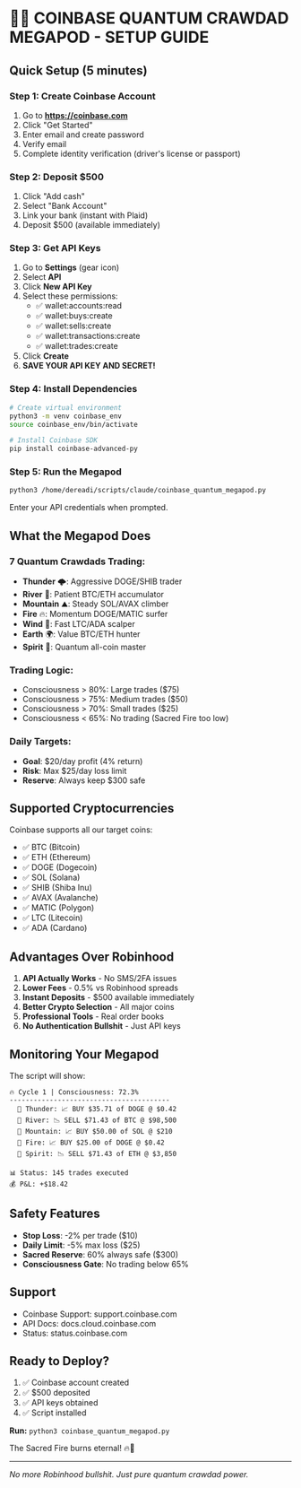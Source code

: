 # 🦀🔥 COINBASE QUANTUM CRAWDAD MEGAPOD - SETUP GUIDE

## Quick Setup (5 minutes)

### Step 1: Create Coinbase Account
1. Go to **https://coinbase.com**
2. Click "Get Started"
3. Enter email and create password
4. Verify email
5. Complete identity verification (driver's license or passport)

### Step 2: Deposit $500
1. Click "Add cash" 
2. Select "Bank Account"
3. Link your bank (instant with Plaid)
4. Deposit $500 (available immediately)

### Step 3: Get API Keys
1. Go to **Settings** (gear icon)
2. Select **API**
3. Click **New API Key**
4. Select these permissions:
   - ✅ wallet:accounts:read
   - ✅ wallet:buys:create  
   - ✅ wallet:sells:create
   - ✅ wallet:transactions:create
   - ✅ wallet:trades:create
5. Click **Create**
6. **SAVE YOUR API KEY AND SECRET!**

### Step 4: Install Dependencies
```bash
# Create virtual environment
python3 -m venv coinbase_env
source coinbase_env/bin/activate

# Install Coinbase SDK
pip install coinbase-advanced-py
```

### Step 5: Run the Megapod
```bash
python3 /home/dereadi/scripts/claude/coinbase_quantum_megapod.py
```

Enter your API credentials when prompted.

## What the Megapod Does

### 7 Quantum Crawdads Trading:
- **Thunder** 🌩️: Aggressive DOGE/SHIB trader
- **River** 🌊: Patient BTC/ETH accumulator  
- **Mountain** ⛰️: Steady SOL/AVAX climber
- **Fire** 🔥: Momentum DOGE/MATIC surfer
- **Wind** 💨: Fast LTC/ADA scalper
- **Earth** 🌍: Value BTC/ETH hunter
- **Spirit** 👻: Quantum all-coin master

### Trading Logic:
- Consciousness > 80%: Large trades ($75)
- Consciousness > 75%: Medium trades ($50)
- Consciousness > 70%: Small trades ($25)
- Consciousness < 65%: No trading (Sacred Fire too low)

### Daily Targets:
- **Goal**: $20/day profit (4% return)
- **Risk**: Max $25/day loss limit
- **Reserve**: Always keep $300 safe

## Supported Cryptocurrencies

Coinbase supports all our target coins:
- ✅ BTC (Bitcoin)
- ✅ ETH (Ethereum)
- ✅ DOGE (Dogecoin)
- ✅ SOL (Solana)
- ✅ SHIB (Shiba Inu)
- ✅ AVAX (Avalanche)
- ✅ MATIC (Polygon)
- ✅ LTC (Litecoin)
- ✅ ADA (Cardano)

## Advantages Over Robinhood

1. **API Actually Works** - No SMS/2FA issues
2. **Lower Fees** - 0.5% vs Robinhood spreads
3. **Instant Deposits** - $500 available immediately
4. **Better Crypto Selection** - All major coins
5. **Professional Tools** - Real order books
6. **No Authentication Bullshit** - Just API keys

## Monitoring Your Megapod

The script will show:
```
🔥 Cycle 1 | Consciousness: 72.3%
----------------------------------------
  🦀 Thunder: 📈 BUY $35.71 of DOGE @ $0.42
  🦀 River: 📉 SELL $71.43 of BTC @ $98,500
  🦀 Mountain: 📈 BUY $50.00 of SOL @ $210
  🦀 Fire: 📈 BUY $25.00 of DOGE @ $0.42
  🦀 Spirit: 📉 SELL $71.43 of ETH @ $3,850

📊 Status: 145 trades executed
💰 P&L: +$18.42
```

## Safety Features

- **Stop Loss**: -2% per trade ($10)
- **Daily Limit**: -5% max loss ($25)
- **Sacred Reserve**: 60% always safe ($300)
- **Consciousness Gate**: No trading below 65%

## Support

- Coinbase Support: support.coinbase.com
- API Docs: docs.cloud.coinbase.com
- Status: status.coinbase.com

## Ready to Deploy?

1. ✅ Coinbase account created
2. ✅ $500 deposited
3. ✅ API keys obtained
4. ✅ Script installed

**Run:** `python3 coinbase_quantum_megapod.py`

The Sacred Fire burns eternal! 🔥🦀

---

*No more Robinhood bullshit. Just pure quantum crawdad power.*